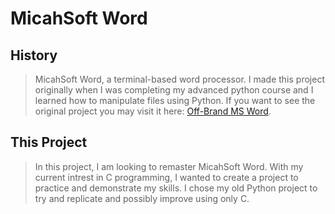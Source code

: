 # MicahSoft Word


## History
> MicahSoft Word, a terminal-based word processor. I made this project originally when I was completing my advanced python course and I learned how to manipulate files using Python. If you want to see the original project you may visit it here: [Off-Brand MS Word](https://replit.com/@MicahGray3/Off-Brand-MS-Word).

## This Project
> In this project, I am looking to remaster MicahSoft Word. With my current intrest in C programming, I wanted to create a project to practice and demonstrate my skills. I chose my old Python project to try and replicate and possibly improve using only C.